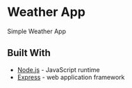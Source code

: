 # Weather App

Simple Weather App

## Built With

* [Node.js](https://nodejs.org/) - JavaScript runtime
* [Express](https://expressjs.com/) - web application framework
